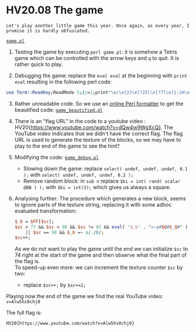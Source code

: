 # HV20.08 The game

    Let's play another little game this year. Once again, as every year, I promise it is hardly obfuscated.

[`game.pl`](game.pl)

1. Testing the game by executing `perl game.pl`: it is somehow a Tetris game which can be controlled with the arrow keys and `q` to quit. It is rather quick to play.

2. Debugging the game: replace the `eval eval` at the beginning with `print eval` resulting in the following perl code:

```perl
use Term::ReadKey;ReadMode 5;$|=1;print"\ec\e[2J\e[?25l\e[?7l\e[1;1H\e[0;0r";@FF=split//,'####H#V#2#0#{#h#t#t#p#s#:#/#/#w#w#w#.#y#o#u#t#u#b#e#.#c#o#m#/#w#a#t#c#h#?#v#=#d#Q#w#4#w#9#W#g#X#c#Q#}####';@BB=(89,51,30,27,75,294);$w=11;$h=23;print("\e[1;1H\e[103m".(' 'x(2*$w+2))."\e[0m\r\n".(("\e[103m \e[0m".(' 'x(2*$w))."\e[103m \e[0m\r\n")x$h)."\e[103m".(' 'x(2*$w+2))."\e[2;1H\e[0m");sub bl{($b,$bc,$bcc,$x,$y)=@_;for$yy(0..2){for$xx(0..5){print("\e[${bcc}m\e[".($yy+$y+2).";".($xx+$x*2+2)."H${bc}")if((($b&(0b111<<($yy*3)))>>($yy*3))&(4>>($xx>>1)));}}}sub r{$_=shift;($_&4)<<6|($_&32)<<2|($_&256)>>2|($_&2)<<4|($_&16)|($_&128)>>4|($_&1)<<2|($_&8)>>2|($_&64)>>6;}sub _s{($b,$bc,$x,$y)=@_;for$yy(0..2){for$xx(0..5){substr($f[$yy+$y],($xx+$x),1)=$bc if(((($b & (0b111<<($yy*3)))>>($yy*3))&(4>>$xx)));}}$Q='QcXgWw9d4';@f=grep{/ /}@f;unshift @f,(" "x$w)while(@f<$h);p();}sub cb{$_Q='ljhc0hsA5';($b,$x,$y)=@_;for$yy(0..2){for$xx(0..2){return 1 if(((($b&(0b111<<($yy*3)))>>($yy*3))&(4>>$xx))&&(($yy+$y>=$h)||($xx+$x<0)||($xx+$x>=$w)||(substr($f[$yy+$y],($xx+$x),1) ne ' ')));}}}sub p{for$yy(0..$#f){print("\e[".($yy+2).";2H\e[0m");$_=$f[$yy];s/./$&$&/gg;print;}};sub k{$k='';$k.=$c while($c=ReadKey(-1));$k;};sub n{$bx=5;$by=0;$bi=int(rand(scalar @BB));$__=$BB[$bi];$_b=$FF[$sc];$sc>77&&$sc<98&&$sc!=82&&eval('$_b'."=~y#$Q#$_Q#")||$sc==98&&$_b=~s/./0/;$sc++;}@f=(" "x$w)x$h;p();n();while(1){$k=k();last if($k=~/q/);$k=substr($k,2,1);$dx=($k eq 'C')-($k eq 'D');$bx+=$dx unless(cb($__,$bx+$dx,$by));if($k eq 'A'){unless(cb(r($__),$bx,$by)){$__=r($__)}elsif(!cb(r($__),$bx+1,$by)){$__=r($__);$bx++}elsif(!cb(r($__),$bx-1,$by)){$__=r($__);$bx--};}bl($__,$_b,101+$bi,$bx,$by);select(undef,undef,undef,0.1);if(cb($__,$bx,++$by)){last if($by<2);_s($__,$_b,$bx,$by-1);n();}else{bl($__," ",0,$bx,$by-1);}}sleep(1);ReadMode 0;print"\ec";
```

3. Rather unreadable code. So we use an [online Perl formatter](https://www.tutorialspoint.com/online_perl_formatter.htm) to get the beautified code: [`game_beautified.pl`](game_beautified.pl)

4. There is an "flag URL" in the code to a youtube video : HV20{https://www.youtube.com/watch?v=dQw4w9WgXcQ}. The YouTube video indicates that we didn't have the correct flag. The flag URL is used to generate the texture of the blocks, so we may have to play to the end of the game to see the hint?

5. Modifying the code: [`game_debug.pl`](game_debug.pl)

    - Slowing down the game: replace `select( undef, undef, undef, 0.1 );` with `select( undef, undef, undef, 0.2 );`
    - Remove random block: in `sub n` replace `$bi = int( rand( scalar @BB ) );` with `$bi = int(3);` which gives us always a square.

6. Analysing further: The procedure which generates a new block, seems to ignore parts of the texture string, replacing it with some adhoc evaluated transformation:

    ```perl
    $_b = $FF[$sc];
    $sc > 77 && $sc < 98 && $sc != 82 && eval( '$_b' . "=~y#$Q#$_Q#" )
        || $sc == 98 && $_b =~ s/./0/;
    $sc++;
    ```

    As we do not want to play the game until the end we can initialize `$sc` to 74 right at the start of the game and then observe what the final part of the flag is.  
    To speed-up even more: we can increment the texture counter `$sc` by two:

    - replace `$sc++;` by `$sc+=2;`


Playing now the end of the game we find the real YouTube video: `v=Alw5hs0chj0`

The full flag is:

    HV20{https://www.youtube.com/watch?v=Alw5hs0chj0}
